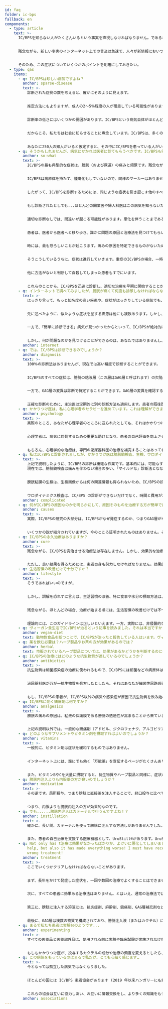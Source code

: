 ```yaml
---
id: faq
folder: ic-bps
fallback: en
components:
  - type: article
    text: >-
      IC/BPSを知らない人がたくさんいるという事実を直視しなければなりません。であるからにもかかわらず、インターネット上には、この疾患に関する誤った思い込みや間違った情報が多くあります。実際、IC/BPSについては、まだ知られていないことが多くあります。幸いなことに、IC/BPSは熱心に研究されているので、どんどん研究結果が発表され、最新の診断方法や治療法が試されています。


      残念ながら、新しい事実のインターネット上での普及は急速で、人々が新情報においつくことは遅れがちです。時代遅れの見解や、証明されなかった仮説、後に否定された仮定などが、最新の結果や成果よりも知られていることがあります。そのため、ウェブサイトからウェブサイトへ、あるいは患者の間で、誤った情報が広まってしまうことがあります。つまり、ある情報が複数のウェブサイトに掲載されていたとしても、それが正しいとは限らないのです。その点、ソーシャルメディアは特に「危険」なプラットフォームです。時々、突拍子もない仮説が事実とみなされ、読者、そして最終的には患者にも誤解を与えてしまうことがあります。


      そのため、この症状についていくつかのポイントを明確にしておきたい。
  - type: qas
    items:
      - q: IC/BPSは珍しい病気ですよね？
        anchor: sparse-disease
        text: >-
          診断された症例の数を考えると、確かにそのように見えます。


          推定方法にもよりますが、成人の2～5％程度の人が罹患している可能性があります。しかし、この病気の診断率は非常に低く、医療が発達している国でも10％以下です。ほとんどの国では1～5％程度です。）


          診断率の低さにはいくつかの要因があります。IC/BPSという病気自体がほとんどの人に知られておらず、医師や婦人科医、泌尿器科医の中にも聞いたことがない人がいる（！）。また、IC/BPSに罹患している人の多くは、自分の症状を正直に話す勇気がないため、この病気の周知を大きく妨げています。


          だからこそ、私たちは社会に知らせることに専念しています。IC/BPSは、多くの人が罹患する深刻な病気です。


          あなたに250人の知人がいると仮定すると、その中にIC/BPSを患っている人がいる可能性があります。たとえその人が口にしなくても。
      - q: そうかもしれませんが、病気にかかれば医者に診てもらうべきです。IC/BPSも例外ではありませんよね？
        anchor: so-what
        text: >-
          IC/BPSの最も典型的な症状は、膀胱（および尿道）の痛みと頻尿です。残念ながら、これらの症状は、悪性腫瘍（がん）や細菌性尿路感染症など、他の疾患が原因である場合もあります。しかし、悪性腫瘍（がん）や細菌性尿路感染症は、通常、尿中の膿などの明確なマーカーを持っています。


          IC/BPSは病原体を持たず、腫瘍化もしていないので、同様のマーカーはありません。


          したがって、IC/BPSを診断するためには、同じような症状を引き起こす他のすべての疾患を除外する必要があります。


          もし診断されたとしても...ほとんどの開業医や婦人科医はこの病気を知らないため、治療もできません。彼らはしばしば誤った診断を下し、結果的に誤った、あるいは不必要な治療を行うことになります。悲しいことに、IC/BPSに関する適切な知識を持っていない泌尿器科医もいます。病気のことは知っていても、それを考慮しない、あるいは考慮したとしても、最新の治療法を知らないので適用しない、ということがよくあります。


          適切な診断なしでは、間違いが起こる可能性があります。悪化を伴うことまであるでしょう。


          患者は、医者から医者へと移り歩き、誰かに問題の原因と治療法を見つけてもらいたいと願っています。しかし、それは最悪のケースではありません。例えば、婦人科系の問題で、医師が間違った診断をしてしまったために、誤った治療を受けた患者もたくさんいます。患者の中には、何年も何十年も主治医を変えず、効果のない治療、あるいは症状や疾患を悪化させる治療を受ける人もいます。例えば、抗生物質の取り過ぎが一つの事例でしょう。


          時には、最も恐ろしいことが起こります。痛みの原因を特定できるものがないため、医師は、痛みは患者の心の中のあるものだと思い込み、心理学者や精神科医のところへ案内してしまうのです。


          そうこうしているうちに、症状は進行していきます。重症のIC/BPSの場合、一時間に一回は排尿しなければならない。あるいは一時間に二回、三回と排尿しなければならない。当然、仕事にも支障が出てくる。痛みは私生活にも影響を与えます。夜になると、症状のために悪夢を見るようになり、睡眠不足に陥る。


          他に方法がないと判断して自殺してしまった患者もすでにいます。


          これらのことから、IC/BPSを迅速に診断し、適切な治療を早期に開始することが重要です。
      - q: インターネットで調べてみましたが、膀胱が痛くて何度も排尿しなければならないので、私、IC/BPSにかかっているのだと思います。
        text: >-
          はっきり言って、もっと知名度の高い疾患や、症状がはっきりしている病気でも、インターネットの記事を読んで診断することはできません。インターネットを利用した自己診断は絶対にしてはいけません。


          先に述べたように、似たような症状を呈する疾患は他にも複数あります。しかし、これらのほとんどは、泌尿器科医が日常的な検査で診断することができるものです。症状が出た場合、すぐに適切な治療を開始することができます。


          一方で、「簡単に診断できる」病気が見つかったからといって、IC/BPSが絶対的に否定できるわけではないことも知っておきましょう。症状が本当にIC/BPSを指している可能性もありえます。


          しかし、何が問題なのかを見つけることができるのは、あなたではありませんし、このページでさえありません。泌尿器科医に診てもらわなければなりません。泌尿器科医は、あなたを診断するために必要なすべての検査を行うことができ、IC/BPSを肯定することも否定することもできます。
        anchor: internet
      - q: では、IC/BPSは診断できるのでしょうか？
        anchor: diagnosis
        text: >-
          100％の診断法はありませんが、現在では高い精度で診断することができます。


          IC/BPSのすべての症状は、膀胱の粘液層（この層はGAG層と呼ばれます）の欠陥によって起こります。GAG層の欠陥は、本質的にGAG層がないことを意味するものではありません。多くの場合、GAG層の欠陥は、特定の領域やパッチでのみ見られ、結果GAG層の透過性が増加します。GAG層の欠陥はすべてIC/BPSであるとは限りませんが、時間の経過とともにIC/BPS（膀胱壁の非細菌性炎症）を発症することがありえます。


          一方で、GAG層の変異は診断で特定することができます。GAG層の変異を確認する最新の診断方法として、GAG層完全性試験があります。このテストでは、患者は二日の間、排泄の頻度と量を記録しなければなりません。詳しい情報は【こちら】をご覧ください。


          正確な診断のために、主治医は定期的に別の診断方法も適用します。患者の既往歴を調査し、全身状態を把握するためにアンケートを記入してもらい、必要に応じて膀胱鏡検査などといった、他の検査で診断結果を確認します。
      - q: かかりつけ医は、私に心理学者のセラピーを進めています。これは理解ができません。私は膀胱に問題があるのであって、心に問題があるわけではありません!
        anchor: psychology
        text: >-
          実際のところ、あなたが心理学者のところに送られたとしても、それはかかりつけ医があなたの治療をしたくないと思っていることを意味するものではありません。長い間続いている激しい痛みは精神的なストレスを生むことが多い。IC/BPSもその例外ではありません。精神的な症状は、すべてを悪化させ、自殺願望につながる可能性があります。残念なことに、このような暗い考えが行為に結びついてしまうこともあります。すでに何人かの患者の事例があるように。


          心理学者は、病気に対処するための重要な助けとなり、患者の自己評価を向上させることができるため、IC/BSP治療の重要な部分として考えられています。


          もちろん、心理学的な治療は、専門の泌尿器科医の治療を補完することはあっても、それに取って代わるものではないことを忘れてはなりません。
      - q: 私はIC/BPSと診断されましたが、かかりつけ医は膀胱鏡検査、生検、ウロダイナミクス検査（尿水力学的検査）を行いませんでした。
        text: >-
          上記で説明したように、IC/BPSの診断は複雑な作業です。基本的には、可能なすべての診断方法を用いるわけではありません。確かに、泌尿器科医は膀胱鏡検査を頻繁に行います。膀胱鏡検査は、ある種のIC/BPSを示唆するいくつかの異常を特定するのに有効な方法です。
          現在では、膀胱鏡検査は痛みを伴わない場合の多い、「マイルドな」診断法とななりました。しかし、侵襲的な検査であることに変わりはなく、ごく一部の症例では合併症や副作用が生じる可能性があります。そのため、適切な理由がない限り、お勧めできません。特に、IC/BPSの中には、膀胱鏡検査の画像に特徴がでないものもあります。


          膀胱粘膜の生検は、生検画像からは何の関連情報も得られないため、IC/BPSの診断にはもはや含まれなくなりました。一方で、生検によって悪性化の兆候を発見することはできますが、しかし、尿の細胞診検査の方が侵襲性も低く、より効果的な手段であるとが考えられています。


          ウロダイナミクス検査は、IC/BPS の診断ができないだけでなく、時間と費用がかかり、かつ侵襲的です。現在では、この目的での使用は推奨されていません。
        anchor: complicated
      - q: 何がIC/BPSの原因なのかを明らかにして、原因そのものを治療する方が簡単ではないでしょうか？
        anchor: causes
        text: >-
          実際、IC/BPSの研究の大部分は、IC/BPSがなぜ発症するのか、つまりGAG層がなぜ欠損するのかという原因に焦点を当てており、原因療法の確立を目指しています。


          いくつかの説が紹介されていますが、今のところ証明されたものはありません。そのため、IC/BPSの真の原因はいまだに解明されておらず、現在の治療法は、GAG層の補充や症状の緩和など、症状の治療に重点を置くものに限られます。
      - q: IC/BPSの永久治療はありますか？
        anchor: cure
        text: >-
          残念ながら、IC/BPSを完治させる治療法は存在しません。しかし、効果的な治療を行えば、何年にもわたって症状が出ないこともあります。診断が早ければ早いほど、その可能性は高くなります。


          ただし、良い結果を得るためには、患者自身も努力しなければなりません。効果的な治療には、生活習慣の改善、十分な水分摂取、食生活の改善、医師のアドバイスなどがあり、最良の結果を得るためには、これらを遵守する必要があります。
      - q: 生活習慣の改善だけで十分ですか？
        anchor: lifestyle
        text: >-
          そうであればいいのですが…


          しかし、誤解を恐れずに言えば、生活習慣の改善、特に食事や水分の摂取方法は、症状の緩和に大いに役立ちます。初期のIC/BPSであれば、それだけで症状が出なくなることもあります。


          残念ながら、ほとんどの場合、治療が始まる頃には、生活習慣の改善だけでは不十分になってしまっています。侵襲性の低い方法で治療を開始し、侵襲性の高い順にステップを踏んでいくという、いくつかの国で使用されているガイドラインがあります。


          理論的には、このガイドラインは正しいといえます。一方、実際には、非侵襲的な方法（生活習慣の改善、食事療法、内服薬など）により、効果的な治療までの経過時間が長くなってしまうことがあります。患者のメリットを重視するためには、複合的な治療から始めるのが最も効果的だと思われます。つまり、抗炎症剤、鎮痛剤、GAG層強化剤の内服とGAG層補充剤の注入を同時に行うことです。
      - q: ヴィーガン食生活でIC/BPSが治るという記事を読みました。それは本当ですか？
        anchor: vegan-diet
        text: 動物性食品を断つことで、IC/BPSが治ったと報告している人はいます。ヴィーガン食生活が健康に良いかどうかを判断するのは私たちの仕事ではありませんが、明確にしておかなければならないことがあります。IC/BPSの症状と動物性食品の摂取との間に相関関係を示した研究はありません。一方で、尿を酸性にする食べ物や飲み物は明らかになっており、（トマトジュースやフルーツジュースなど）は膀胱を刺激し、症状を悪化させることは証明済みです。刺激的な香辛料を使わないなど、気を使って調理すれば、ほとんどの種類の肉は問題なく食べることができます。
      - q: 薬を飲む必要は？ハーブ製品やお茶の方が効果があるのでは？
        anchor: herbal
        text: 市販されているハーブ製品については、効果があるかどうかを判断するのに十分なデータがありません。しかし、ほとんどのハーブティーやハーブエキスには、傷ついた膀胱を刺激する物質が含まれています。そのため、たとえ効果があったとしても膀胱を刺激する物質が含まれているため、かえって害になることがあります。
      - q: IC/BPSの治療にはどのような抗生物質が適しているのでしょうか？
        anchor: antibiotics
        text: >-
          抗生物質は細菌感染症の治療に使われるもので、IC/BPSには細菌などの病原体はありませんので、よってIC/BPSの治療に効果的な抗生物質はありません。


          泌尿器科医が万が一抗生物質を処方したとしたら、それはあなたが細菌性尿路感染症にかかっているからでしょう。この場合、抗生物質は効果的です。最も効果的なものを選ぶには、（どのような種類の細菌を退治するかを決定するために）細菌の培養を行った上で抗生物質を選ぶべきです。


          もし、IC/BPSの患者が、IC/BPS以外の病気や感染症が原因で抗生物質を飲み始める場合は、泌尿器科医にアドバイスを求めてください。ハーブ製品と同様、ほとんどの抗生物質は傷ついた膀胱を刺激するので、要注意が必要です。
      - q: IC/BPSに効く鎮痛剤は何ですか？
        anchor: analgesics
        text: >-
          膀胱の痛みの原因は、粘液の保護膜である膀胱の透過性が高まることから来ています。つまり、痛みが現れるのは、尿の中に刺激物質が混じっているからです。したがって、痛みを和らげる最も効果的な方法は、尿中の刺激性物質の濃度を下げるよう、たくさんの飲み物を飲むことです。また、IC/BPSの厳格な食事療法（尿を酸性にするものの摂取を控える）を行い、尿のアルカリ化を促す必要があります。尿のアルカリ化（アルカリ化錠剤、アルカリ性のミネラルウォーター、レモンジュースなど）を行います。


          上記の説明以外では、一般的な鎮痛剤（アドビル、ジクロフェナク、アルゴピリンなど）を投与することができます。
      - q: どのようなサプリメントやビタミン剤を摂取すればよいのでしょうか？
        anchor: vitamins
        text: >-
          一般的に、ビタミン剤は症状を緩和するものではありません。


          インターネット上には、誰にでも効く「万能薬」を宣伝するページがたくさんあります。常に注意が必要ですが、禁忌について何も書かれていない場合は特にです。新しい薬やサプリメントを飲み始める前に、かかりつけ医に確認するのが一番良いでしょう。


          また、ビタミンBやCを大量に摂取すると、抗生物質やハーブ製品と同様に、症状が悪化する可能性があることも知っておくべきでしょう。
      - q: 膀胱内注入よりも内服薬の方が良いのでしょうか？
        anchor: medication
        text: >-
          その逆です。局所投与、つまり膀胱に直接薬を注入することで、経口投与に比べて臓器（この場合は膀胱の壁面）に向けられる活性剤の濃度をはるかに高めることができます。また、膀胱内に薬を注入すれば、血液循環に乗らないので、全身的な副作用も起こりません。


          つまり、内服よりも膀胱内注入の方が効果的なのです。
      - q: でも......膀胱内注入はカテーテルで行うんですよね！？
        anchor: instillation
        text: >-
          確かに、長い間、カテーテルを使って膀胱に注入する方法しかありませんでした。しかし、この方法は痛みや不快感を伴い、治療後に感染症を起こすこともしばしばありました。これらの問題を解決するために、カテーテルに代わる泌尿器科用アダプター、UroDapter®が開発されました。UroDapter®については、[こちらのページ](https://www.urodapter.com)で詳しく紹介しています。


          また、患者の自己治療を支援する医療機器として、UroStill®があります。UroStill®を使用すると、外部の助けを借りずに、尿道を通して膀胱に注入することができます。詳細は[こちらのページ](https://www.urosystem.com/development#urostill)をご覧ください。
      - q: Not only has t治療は効果がなかったばかりか、よけいに悪化してしまいました。私は間違った治療を受けたに違いありません。he treatment
          help, but also it has made everything worse! I must have received the
          wrong treatment!
        anchor: treatment
        text: >-
          ここでいくつかクリアしなければならないことがあります。


          まず、長年をかけて発症した症状を、一回や数回の治療でよくすることはできません。


          次に、すべての患者に効果ある治療法はありません。とはいえ、通常の治療法では効果が得られない患者の割合は20％あります。この場合、例えば、膀胱鏡検査を行って、膀胱粘膜の局所療法が効かなくなっている損傷部位を確認する必要があります。損傷部位が確認されたら患部の焼灼術が必要になるかもしれません。また、神経系に作用する物質（抗うつ剤、神経性抗炎症剤）、抗アレルギー剤、強力な鎮痛剤などを投与することで、治療を補完することができます。


          第三に、膀胱に注入する溶液には、抗炎症剤、麻酔剤、鎮痛剤、GAG層補充剤など、複数の成分が含まれています。稀ですが、これらの成分の一つ、例えばリドカインにアレルギーがある人もいます。しかし、ほとんどの場合、これが痛みの引き金になることはありません。それよりも、薬の濃度が高すぎたり、酸性すぎるなど、症状を悪化させている可能性の方が高いといえます。


          最後に、GAG層は複数の物質で構成されており、膀胱注入液（またはカクテル）にはこれらの物質の一つまたはいくつかが含まれている。一般的には、GAG層を補充する成分が多く含まれているカクテルを注入した方が、患者が反応しやすいと言われています。
      - q: まるで私たち患者は実験台のようです...
        anchor: experimenting
        text: >-
          すべての医薬品と医薬部外品は、使用される前に実験や臨床試験が実施されなければならないことを指摘しておかなければならない。IC/BPSのようにあまり知られていない病気の場合、既存の薬で患者の大半が治療に成功しているのは大きな成果です。


          もしもかかりつけ医が、投与するカクテルの成分や治療の頻度を変えるとしたら、それは確かに「実験」のように感じられるかもしれません。けれどもこれは、長年の努力と何百人もの患者のフィードバックに基づく医師の判断からきているのです。
      - q: この病気をもっているのはまるで私だけ、とても心細く感じます…
        text: >-
          今となっては孤立した病気ではなくなりました。


          ほとんどの国には IC/BPS 患者協会があります (2019 年以来ハンガリーにも組織があります) 。これらの協会は、IC/BPSで苦しんでいる人々を助けることに専念しており、患者の親戚、医師、そしてこの深刻な状態についてもっと知りたいと思っているすべての人に情報提供を行っています。


          これらの協会は互いに協力しあい、お互いに情報交換をし、より多くの知識をもつ関係網の広い組織にガイダンスと指導を求めるなど、活動しています。 これらの協会は、IC/BPS の研究と治療の将来について専門家に相談することさえあります。
        anchor: associations
---
```

